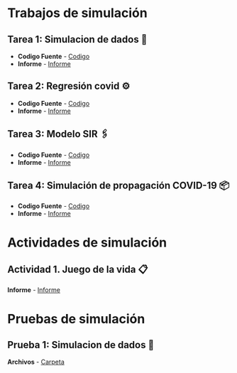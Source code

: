 # Trabajos de simulación

## Tarea 1: Simulacion de dados 🚀

* **Codigo Fuente** - [Codigo](https://github.com/angelichazu/Trabajos---Simulacion/tree/main/Simulacion)
* **Informe** - [Informe](https://github.com/angelichazu/Trabajos---Simulacion/blob/main/Simulacion/Simulaci%C3%B3n%20de%20lanzamiento%20de%20dados.pdf)


## Tarea 2: Regresión covid ⚙️

* **Codigo Fuente** - [Codigo](https://github.com/angelichazu/Trabajos---Simulacion/blob/main/RegresionCovid/RegresionCovid.ipynb)
* **Informe** - [Informe](https://github.com/angelichazu/Trabajos---Simulacion/blob/main/Tarea4/Simulaci%C3%B3n%20de%20propagaci%C3%B3n%20COVID-19.pdf)


## Tarea 3: Modelo SIR 🖇️

* **Codigo Fuente** - [Codigo](https://github.com/angelichazu/Trabajos---Simulacion/blob/main/Tarea4/SimulacionCovid.py)
* **Informe** - [Informe](https://github.com/angelichazu/Trabajos---Simulacion/blob/main/Tarea4/Simulaci%C3%B3n%20de%20propagaci%C3%B3n%20COVID-19.pdf)


## Tarea 4: Simulación de propagación COVID-19 📦

* **Codigo Fuente** - [Codigo](https://github.com/angelichazu/Trabajos---Simulacion/blob/main/Tarea4/SimulacionCovid.py)
* **Informe** - [Informe](https://github.com/angelichazu/Trabajos---Simulacion/blob/main/Tarea4/Simulaci%C3%B3n%20de%20propagaci%C3%B3n%20COVID-19.pdf)

# Actividades de simulación

## Actividad 1. Juego de la vida 📋

**Informe** - [Informe](https://github.com/angelichazu/Trabajos---Simulacion/blob/main/Vida.pdf)

# Pruebas de simulación

## Prueba 1: Simulacion de dados 🚀
**Archivos** - [Carpeta](https://github.com/angelichazu/Trabajos---Simulacion/tree/main/Prueba)
